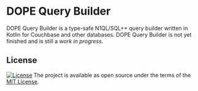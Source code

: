 # DOPE Query Builder

DOPE Query Builder is a type-safe N1QL/SQL++ query builder written in Kotlin for Couchbase and other databases. 
DOPE Query Builder is not yet finished and is still a *work in progress*.

## License

[![License](http://img.shields.io/:license-mit-blue.svg?style=flat-square)](http://badges.mit-license.org)
The project is available as open source under the terms of the [MIT License](./LICENSE).
